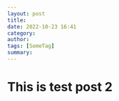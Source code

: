 ```yaml
---
layout: post
title: 
date: 2022-10-23 16:41
category: 
author: 
tags: [SomeTag]
summary: 
---
```


# This is test post 2
